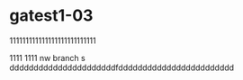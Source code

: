 # gatest1-03
111111111111111111111111111

1111
1111
 nw branch
s
ddddddddddddddddddddddfdddddddddddddddddddddddd
